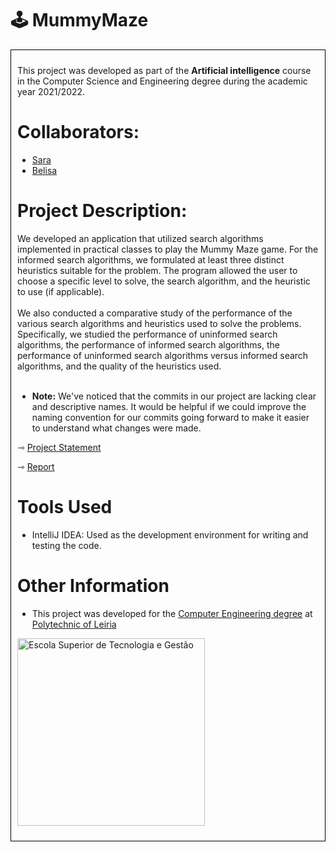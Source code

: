 <h1>🕹️ MummyMaze</h1>

<div style="border: 1px solid black; padding: 10px;">
<p>This project was developed as part of the <strong>Artificial intelligence</strong> course in the Computer Science and Engineering degree during the academic year 2021/2022.
<h1>Collaborators:</h1>
<ul>
<li><a href="https://github.com/sfilipa">Sara</a></li>
<li><a href="https://github.com/BelisaLopes">Belisa</a></li>
</ul>
<h1>Project Description:</h1>
We developed an application that utilized search algorithms implemented in practical classes to play the Mummy Maze game. For the informed search algorithms, we formulated at least three distinct heuristics suitable for the problem. The program allowed the user to choose a specific level to solve, the search algorithm, and the heuristic to use (if applicable).
<br><br>
We also conducted a comparative study of the performance of the various search algorithms and heuristics used to solve the problems. Specifically, we studied the performance of uninformed search algorithms, the performance of informed search algorithms, the performance of uninformed search algorithms versus informed search algorithms, and the quality of the heuristics used.
<br>
<br>
<ul>
<li><strong>Note:</strong> We've noticed that the commits in our project are lacking clear and descriptive names. It would be helpful if we could improve the naming convention for our commits going forward to make it easier to understand what changes were made.</li>
</ul>
<p>&#8702; <a href="https://github.com/sfilipa/MummyMaze/blob/main/Project_Sheet_2021_2022_EN.pdf">Project Statement</a></p>
<p>&#8702; <a href="https://github.com/sfilipa/MummyMaze/blob/main/IA_Projeto_2201757_2200724.pdf">Report</a></p>
<h1>Tools Used</h1>
<ul>
<li>IntelliJ IDEA: Used as the development environment for writing and testing the code.</li>
</ul>

<h1>Other Information</h1>
<ul>
  <li>This project was developed for the <a href="https://www.ipleiria.pt/curso/licenciatura-em-engenharia-informatica/" rel="nofollow">Computer Engineering degree</a> at <a href="https://www.ipleiria.pt" rel="nofollow">Polytechnic of Leiria</a></li>
</ul>
<p><a href="https://www.ipleiria.pt/estg/" rel="nofollow"><img src="https://camo.githubusercontent.com/f11c2f47a7221ed3eb4c80f84fe7c67414e23377aff6c6af3182c88624fbbbea/68747470733a2f2f7777772e69706c65697269612e70742f6e6f726d617367726166696361732f77702d636f6e74656e742f75706c6f6164732f73697465732f38302f323031372f30392f657374675f682d30312e6a7067" width="300" alt="Escola Superior de Tecnologia e Gestão" title="Escola Superior de Tecnologia e Gestão" data-canonical-src="https://www.ipleiria.pt/normasgraficas/wp-content/uploads/sites/80/2017/09/estg_h-01.jpg" style="max-width: 100%;"></a></p>
</div>
